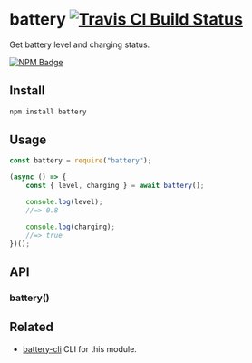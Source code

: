 # battery [![Travis CI Build Status](https://img.shields.io/travis/com/Richienb/battery/master.svg?style=for-the-badge)](https://travis-ci.com/Richienb/battery)

Get battery level and charging status.

[![NPM Badge](https://nodei.co/npm/battery.png)](https://npmjs.com/package/battery)

## Install

```sh
npm install battery
```

## Usage

```js
const battery = require("battery");

(async () => {
	const { level, charging } = await battery();

	console.log(level);
	//=> 0.8

	console.log(charging);
	//=> true
})();
```

## API

### battery()

## Related

- [battery-cli](https://github.com/Richienb/battery-cli) CLI for this module.
